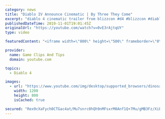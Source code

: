 ```yaml
---
category: news
title: "Diablo IV Announce Cinematic | By Three They Come"
excerpt: "diablo 4 cinematic trailer from blizzcon #d4 #blizzcon #diablo."
publishedDateTime: 2019-11-01T19:01:45Z
originalUrl: "https://youtube.com/watch?v=0vE3rAjtqUY"
type: video

featuredContent: "<iframe width=\"800\" height=\"500\" frameborder=\"0\" src=\"https://www.youtube.com/embed/0vE3rAjtqUY\" allow=\"accelerometer; autoplay; encrypted-media; gyroscope; picture-in-picture\" allowfullscreen></iframe>"

provider:
  name: Game Clips And Tips
  domain: youtube.com

topics:
  - Diablo 4

images:
  - url: "https://www.youtube.com/img/desktop/supported_browsers/dinosaur.png"
    width: 1200
    height: 800
    isCached: true

secured: "Rex9cXaFych0CTGac4at/Mu7snrc0hQh9nMFsxrM0Anf1Q+7Mu/gMB3Fz/XiEJ1U9gdhuwh35bx8Zh+MaxSNTjEYWekEaGpQY8t24PeUou6ldKWrZeeQHez2gIFaqfzwcp/4CPHeg9Wqe2WM1w3uWZXlPzK/p98zM9cNBfFmLvRpDfRN/zvKjpxWW1XS21z9YBqDXyxMNVXXd8JMCb0hdDACVPuwaBIFGwTqzk9nVj2bL5xRfwS9BncYNJB8H9lmza14rQZdRQzytdrqZAwGBo5/APi6CeR7mPOmVAbiHhNd79Uf76fS+rg5aFdaP24gcmWv3BeWU0A+Zc2NiKtj8qms4oatqlp4WfnGGxdQB+tYn5MJ5q3AewTLz4fHMk3SGcQ5ohYVdEeCPJrepQw4Sw==;r6xEzpcHbfJwCXTJoWdmyw=="
---
```


